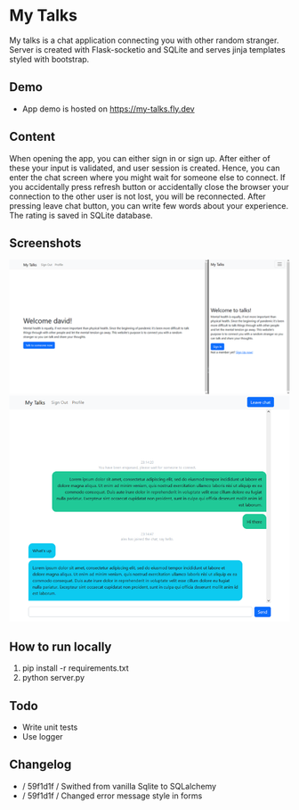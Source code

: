 # My Talks
My talks is a chat application connecting you with other random stranger. Server is created with Flask-socketio and SQLite and serves jinja templates styled with bootstrap.
## Demo
* App demo is hosted on https://my-talks.fly.dev
## Content
When opening the app, you can either sign in or sign up. After either of these your input is validated, and user session is created.
Hence, you can enter the chat screen where you might wait for someone else to connect.
If you accidentally press refresh button or accidentally close the browser your connection to the other user is not lost, you will be reconnected. 
After pressing leave chat button, you can write few words about your experience. The rating is saved in SQLite database.
## Screenshots
![Home page](./screenshots/sc1.png "Home page")
![Chat page](./screenshots/sc2.png "Chat page")
## How to run locally
1. pip install -r requirements.txt
2. python server.py
## Todo
* Write unit tests
* Use logger

## Changelog
* / 59f1d1f / Swithed from vanilla Sqlite to SQLalchemy
* / 59f1d1f / Changed error message style in forms

